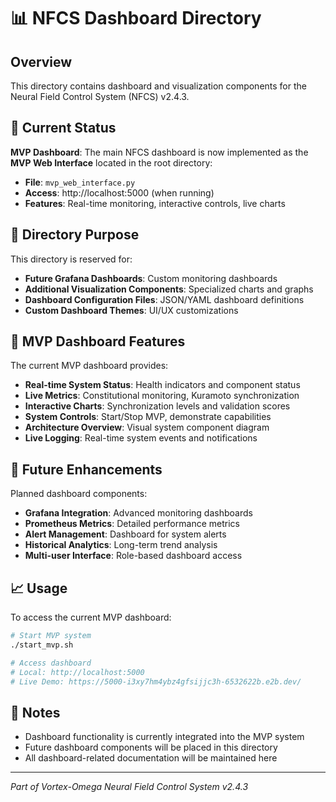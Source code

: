 # 📊 NFCS Dashboard Directory

## Overview
This directory contains dashboard and visualization components for the Neural Field Control System (NFCS) v2.4.3.

## 🎯 Current Status
**MVP Dashboard**: The main NFCS dashboard is now implemented as the **MVP Web Interface** located in the root directory:
- **File**: `mvp_web_interface.py`
- **Access**: http://localhost:5000 (when running)
- **Features**: Real-time monitoring, interactive controls, live charts

## 📁 Directory Purpose
This directory is reserved for:
- **Future Grafana Dashboards**: Custom monitoring dashboards
- **Additional Visualization Components**: Specialized charts and graphs
- **Dashboard Configuration Files**: JSON/YAML dashboard definitions
- **Custom Dashboard Themes**: UI/UX customizations

## 🚀 MVP Dashboard Features
The current MVP dashboard provides:
- **Real-time System Status**: Health indicators and component status
- **Live Metrics**: Constitutional monitoring, Kuramoto synchronization
- **Interactive Charts**: Synchronization levels and validation scores
- **System Controls**: Start/Stop MVP, demonstrate capabilities
- **Architecture Overview**: Visual system component diagram
- **Live Logging**: Real-time system events and notifications

## 🔧 Future Enhancements
Planned dashboard components:
- **Grafana Integration**: Advanced monitoring dashboards
- **Prometheus Metrics**: Detailed performance metrics
- **Alert Management**: Dashboard for system alerts
- **Historical Analytics**: Long-term trend analysis
- **Multi-user Interface**: Role-based dashboard access

## 📈 Usage
To access the current MVP dashboard:
```bash
# Start MVP system
./start_mvp.sh

# Access dashboard
# Local: http://localhost:5000
# Live Demo: https://5000-i3xy7hm4ybz4gfsijjc3h-6532622b.e2b.dev/
```

## 📝 Notes
- Dashboard functionality is currently integrated into the MVP system
- Future dashboard components will be placed in this directory
- All dashboard-related documentation will be maintained here

---
*Part of Vortex-Omega Neural Field Control System v2.4.3*